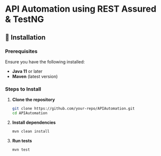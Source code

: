 # API Automation using REST Assured & TestNG

## 🔧 Installation
### Prerequisites
Ensure you have the following installed:
- **Java 11** or later
- **Maven** (latest version)

### Steps to Install
1. **Clone the repository**
   ```sh
   git clone https://github.com/your-repo/APIAutomation.git
   cd APIAutomation
   ```
2. **Install dependencies**
   ```sh
   mvn clean install
   ```
3. **Run tests**
   ```sh
   mvn test
   ```

